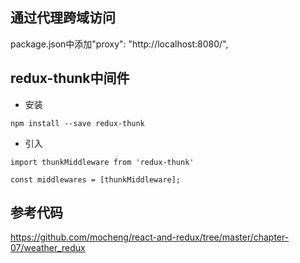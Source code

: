 ## 通过代理跨域访问
package.json中添加"proxy": "http://localhost:8080/",

## redux-thunk中间件

- 安装
```
npm install --save redux-thunk
```

- 引入
```
import thunkMiddleware from 'redux-thunk'

const middlewares = [thunkMiddleware];
```
























## 参考代码

https://github.com/mocheng/react-and-redux/tree/master/chapter-07/weather_redux





